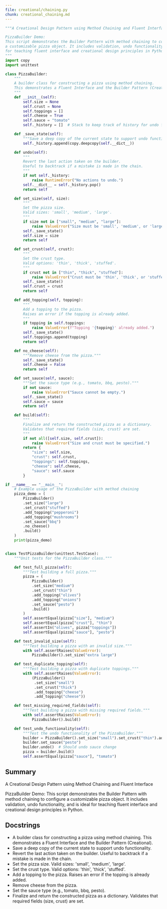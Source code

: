 ```yaml
---
file: creational/chaining.py
chunk: creational_chaining.md
---
```


```python
"""A Creational Design Pattern using Method Chaining and Fluent Interface

PizzaBuilder Demo:
This script demonstrates the Builder Pattern with method chaining to configure
a customizable pizza object. It includes validation, undo functionality, and is ideal
for teaching fluent interface and creational design principles in Python.
"""
import copy
import unittest

class PizzaBuilder:
    """
    A builder class for constructing a pizza using method chaining.
    This demonstrates a Fluent Interface and the Builder Pattern (Creational).
    """
    def __init__(self):
        self.size = None
        self.crust = None
        self.toppings = []
        self.cheese = True
        self.sauce = "tomato"
        self._history = []  # Stack to keep track of history for undo functionality

    def _save_state(self):
        """Save a deep copy of the current state to support undo functionality."""
        self._history.append(copy.deepcopy(self.__dict__))

    def undo(self):
        """
        Revert the last action taken on the builder.
        Useful to backtrack if a mistake is made in the chain.
        """
        if not self._history:
            raise RuntimeError("No actions to undo.")
        self.__dict__ = self._history.pop()
        return self

    def set_size(self, size):
        """
        Set the pizza size.
        Valid sizes: 'small', 'medium', 'large'.
        """
        if size not in ["small", "medium", "large"]:
            raise ValueError("Size must be 'small', 'medium', or 'large'")
        self._save_state()
        self.size = size
        return self

    def set_crust(self, crust):
        """
        Set the crust type.
        Valid options: 'thin', 'thick', 'stuffed'.
        """
        if crust not in ["thin", "thick", "stuffed"]:
            raise ValueError("Crust must be 'thin', 'thick', or 'stuffed'")
        self._save_state()
        self.crust = crust
        return self

    def add_topping(self, topping):
        """
        Add a topping to the pizza.
        Raises an error if the topping is already added.
        """
        if topping in self.toppings:
            raise ValueError(f"Topping '{topping}' already added.")
        self._save_state()
        self.toppings.append(topping)
        return self

    def no_cheese(self):
        """Remove cheese from the pizza."""
        self._save_state()
        self.cheese = False
        return self

    def set_sauce(self, sauce):
        """Set the sauce type (e.g., tomato, bbq, pesto)."""
        if not sauce:
            raise ValueError("Sauce cannot be empty.")
        self._save_state()
        self.sauce = sauce
        return self

    def build(self):
        """
        Finalize and return the constructed pizza as a dictionary.
        Validates that required fields (size, crust) are set.
        """
        if not all([self.size, self.crust]):
            raise ValueError("Size and crust must be specified.")
        return {
            "size": self.size,
            "crust": self.crust,
            "toppings": self.toppings,
            "cheese": self.cheese,
            "sauce": self.sauce
        }

if __name__ == "__main__":
    # Example usage of the PizzaBuilder with method chaining
    pizza_demo = (
        PizzaBuilder()
        .set_size("large")
        .set_crust("stuffed")
        .add_topping("pepperoni")
        .add_topping("mushrooms")
        .set_sauce("bbq")
        .no_cheese()
        .build()
    )
    print(pizza_demo)


class TestPizzaBuilder(unittest.TestCase):
    """Unit tests for the PizzaBuilder class."""

    def test_full_pizza(self):
        """Test building a full pizza."""
        pizza = (
            PizzaBuilder()
            .set_size("medium")
            .set_crust("thin")
            .add_topping("olives")
            .add_topping("onions")
            .set_sauce("pesto")
            .build()
        )
        self.assertEqual(pizza["size"], "medium")
        self.assertEqual(pizza["crust"], "thin")
        self.assertIn("olives", pizza["toppings"])
        self.assertEqual(pizza["sauce"], "pesto")

    def test_invalid_size(self):
        """Test building a pizza with an invalid size."""
        with self.assertRaises(ValueError):
            PizzaBuilder().set_size("extra large")

    def test_duplicate_topping(self):
        """Test building a pizza with duplicate toppings."""
        with self.assertRaises(ValueError):
            (PizzaBuilder()
             .set_size("small")
             .set_crust("thick")
             .add_topping("cheese")
             .add_topping("cheese"))

    def test_missing_required_fields(self):
        """Test building a pizza with missing required fields."""
        with self.assertRaises(ValueError):
            PizzaBuilder().build()

    def test_undo_functionality(self):
        """Test the undo functionality of the PizzaBuilder."""
        builder = PizzaBuilder().set_size("small").set_crust("thin").add_topping("olives")
        builder.set_sauce("pesto")
        builder.undo()  # Should undo sauce change
        pizza = builder.build()
        self.assertEqual(pizza["sauce"], "tomato")

```

## Summary
A Creational Design Pattern using Method Chaining and Fluent Interface

PizzaBuilder Demo:
This script demonstrates the Builder Pattern with method chaining to configure a customizable pizza object. It includes validation, undo functionality, and is ideal for teaching fluent interface and creational design principles in Python.

## Docstrings
- A builder class for constructing a pizza using method chaining. This demonstrates a Fluent Interface and the Builder Pattern (Creational).
- Save a deep copy of the current state to support undo functionality.
- Revert the last action taken on the builder. Useful to backtrack if a mistake is made in the chain.
- Set the pizza size. Valid sizes: 'small', 'medium', 'large'.
- Set the crust type. Valid options: 'thin', 'thick', 'stuffed'.
- Add a topping to the pizza. Raises an error if the topping is already added.
- Remove cheese from the pizza.
- Set the sauce type (e.g., tomato, bbq, pesto).
- Finalize and return the constructed pizza as a dictionary. Validates that required fields (size, crust) are set.

